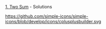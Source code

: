 [1. Two Sum](https://leetcode.com/problems/two-sum/description/) - Solutions [<img src="https://github.com/simple-icons/simple-icons/blob/develop/icons/cplusplusbuilder.svg" width="16"/>](https://github.com/majortom69/Leetcode/blob/master/cpp/1.cpp)

https://github.com/simple-icons/simple-icons/blob/develop/icons/cplusplusbuilder.svg
